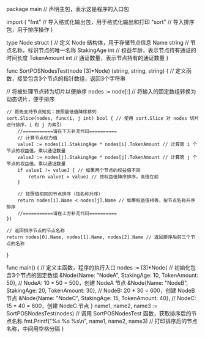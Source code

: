 package main // 声明主包，表示这是程序的入口包

import (
	"fmt"  // 导入格式化输出包，用于格式化输出和打印
	"sort" // 导入排序包，用于排序操作
)

type Node struct { // 定义 Node 结构体，用于存储节点信息
	Name        string // 节点名称，标识节点的唯一名称
	StakingAge  int    // 权益年龄，表示节点持有通证的时间长度
	TokenAmount int    // 通证数量，表示节点持有的通证数量
}


func SortPOSNodesTest(node [3]*Node) (string, string, string) { // 定义函数，接受包含3个节点的指针数组，返回3个字符串

// 将被处理节点转为切片以便排序
	nodes := node[:] // 将输入的固定数组转换为动态切片，便于排序

	// 首先支持节点知见：按照最低值降序排列
	sort.Slice(nodes, func(i, j int) bool { // 使用 sort.Slice 对 nodes 切片进行排序，i 和 j 为索引
		//===========请在下方补充代码==========
		// 计算节点权力值
		valueI := nodes[i].StakingAge * nodes[i].TokenAmount // 计算第 i 个节点的权益值，乘以通证数量
		valueJ := nodes[j].StakingAge * nodes[j].TokenAmount // 计算第 j 个节点的权益值，乘以通证数量
		if valueI != valueJ { // 如果两个节点的权益值不同
			return valueI > valueJ // 按权益值降序排序，高值在前
		}

		// 按照值相同的节点排序（按名称升序）
		return nodes[i].Name < nodes[j].Name // 如果权益值相等，按节点名称升序排序
		//===========请在上方补充代码==========
	})

	// 返回排序节点的节点名称
	return nodes[0].Name, nodes[1].Name, nodes[2].Name // 返回排序后前三个节点的名称
}

func main() { // 定义主函数，程序的执行入口
	nodes := [3]*Node{ // 初始化包含3个节点的固定数组
		&Node{Name: "NodeA", StakingAge: 10, TokenAmount: 50}, // NodeA: 10 * 50 = 500，创建 NodeA 节点
		&Node{Name: "NodeB", StakingAge: 20, TokenAmount: 30}, // NodeB: 20 * 30 = 600，创建 NodeB 节点
		&Node{Name: "NodeC", StakingAge: 15, TokenAmount: 40}, // NodeC: 15 * 40 = 600，创建 NodeC 节点
	}
	name1, name2, name3 := SortPOSNodesTest(nodes) // 调用 SortPOSNodesTest 函数，获取排序后的节点名称
	fmt.Printf("%s %s %s\n", name1, name2, name3) // 打印排序后的节点名称，中间用空格分隔
}